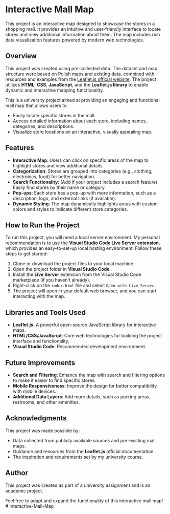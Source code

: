 # Interactive Mall Map 

This project is an interactive map designed to showcase the stores in a shopping mall. It provides an intuitive and user-friendly interface to locate stores and view additional information about them. The map includes rich data visualization features powered by modern web technologies.

## Overview

This project was created using pre-collected data. The dataset and map structure were based on Polish maps and existing data, combined with resources and examples from the [Leaflet.js official website](https://leafletjs.com/). The project utilizes **HTML**, **CSS**, **JavaScript**, and the **Leaflet.js library** to enable dynamic and interactive mapping functionality.

This is a university project aimed at providing an engaging and functional mall map that allows users to:
- Easily locate specific stores in the mall.
- Access detailed information about each store, including names, categories, and descriptions.
- Visualize store locations on an interactive, visually appealing map.

## Features

- **Interactive Map**: Users can click on specific areas of the map to highlight stores and view additional details.
- **Categorization**: Stores are grouped into categories (e.g., clothing, electronics, food) for better navigation.
- **Search Functionality**: (Add if your project includes a search feature) Easily find stores by their name or category.
- **Pop-ups**: Each store has a pop-up with more information, such as a description, logo, and external links (if available).
- **Dynamic Styling**: The map dynamically highlights areas with custom colors and styles to indicate different store categories.

## How to Run the Project

To run this project, you will need a local server environment. My personal recommendation is to use the **Visual Studio Code Live Server extension**, which provides an easy-to-set-up local hosting environment. Follow these steps to get started:

1. Clone or download the project files to your local machine.
2. Open the project folder in **Visual Studio Code**.
3. Install the **Live Server** extension from the Visual Studio Code marketplace (if you haven't already).
4. Right-click on the `index.html` file and select `Open with Live Server`.
5. The project will open in your default web browser, and you can start interacting with the map.

## Libraries and Tools Used

- **Leaflet.js**: A powerful open-source JavaScript library for interactive maps.
- **HTML/CSS/JavaScript**: Core web technologies for building the project interface and functionality.
- **Visual Studio Code**: Recommended development environment.

## Future Improvements

- **Search and Filtering**: Enhance the map with search and filtering options to make it easier to find specific stores.
- **Mobile Responsiveness**: Improve the design for better compatibility with mobile devices.
- **Additional Data Layers**: Add more details, such as parking areas, restrooms, and other amenities.

## Acknowledgments

This project was made possible by:
- Data collected from publicly available sources and pre-existing mall maps.
- Guidance and resources from the **Leaflet.js** official documentation.
- The inspiration and requirements set by my university course.

## Author

This project was created as part of a university assignment and is an academic project.

Feel free to adapt and expand the functionality of this interactive mall map!
#   I n t e r a c t i v e - M a l l - M a p 
 
 

